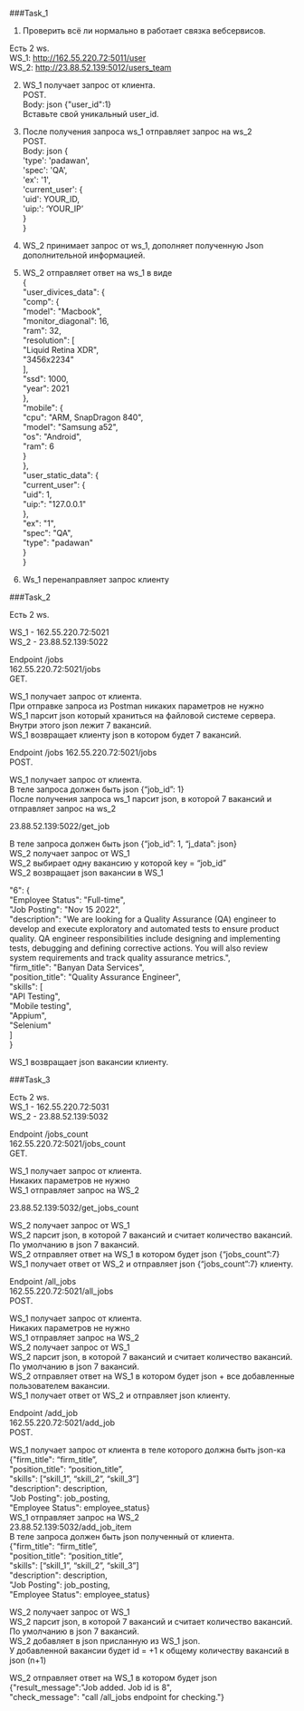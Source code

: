###Task_1  

1. Проверить всё ли нормально в работает связка вебсервисов.  

Есть 2 ws.  
   WS_1: http://162.55.220.72:5011/user  
   WS_2: http://23.88.52.139:5012/users_team  

2. WS_1 получает запрос от клиента.   
    POST.  
    Body: json {"user_id":1}  
    Вставьте свой уникальный user_id.
     
3. После получения запроса ws_1 отправляет запрос на ws_2  
   POST.  
   Body: json {  
               'type': 'padawan',  
               'spec': 'QA',   
               'ex': '1',   
               'current_user': {  
                                'uid': YOUR_ID,   
                                'uip:': ‘YOUR_IP’  
                                }  
               }  
     
4. WS_2 принимает запрос от ws_1, дополняет полученную Json дополнительной информацией.  
5. WS_2 отправляет ответ на ws_1 в виде  
   {  
   "user_divices_data": {  
   "comp": {  
   "model": "Macbook",  
   "monitor_diagonal": 16,  
   "ram": 32,  
   "resolution": [  
   "Liquid Retina XDR",  
   "3456x2234"  
   ],  
   "ssd": 1000,  
   "year": 2021  
   },  
   "mobile": {  
   "cpu": "ARM, SnapDragon 840",  
   "model": "Samsung a52",  
   "os": "Android",  
   "ram": 6  
   }  
   },  
   "user_static_data": {  
   "current_user": {  
   "uid": 1,  
   "uip:": "127.0.0.1"  
   },  
   "ex": "1",  
   "spec": "QA",  
   "type": "padawan"  
   }  
   }  
   
6. Ws_1 перенаправляет запрос клиенту

###Task_2

Есть 2 ws.  

WS_1 - 162.55.220.72:5021  
WS_2 - 23.88.52.139:5022  
  
  
Endpoint /jobs  
162.55.220.72:5021/jobs  
GET.

WS_1 получает запрос от клиента.  
При отправке запроса из Postman никаких параметров не нужно  
WS_1 парсит json который храниться на файловой системе сервера. Внутри этого json лежит 7 вакансий.  
WS_1 возвращает клиенту json в котором будет 7 вакансий.  


Endpoint /jobs
162.55.220.72:5021/jobs  
POST.  

WS_1 получает запрос от клиента.  
В теле запроса должен быть json {“job_id”: 1}  
После получения запроса ws_1 парсит json, в которой 7 вакансий и отправляет запрос на ws_2

23.88.52.139:5022/get_job  

В теле запроса должен быть json {“job_id”: 1, “j_data”: json}  
WS_2 получает запрос от WS_1  
WS_2 выбирает одну вакансию у которой key = “job_id”  
WS_2 возвращает json вакансии в WS_1  

"6": {  
"Employee Status": "Full-time",  
"Job Posting": "Nov 15 2022",  
"description": "We are looking for a Quality Assurance (QA) engineer to develop and execute exploratory and automated tests to ensure product quality. QA engineer responsibilities include designing and implementing tests, debugging and defining corrective actions. You will also review system requirements and track quality assurance metrics.",  
"firm_title": "Banyan Data Services",  
"position_title": "Quality Assurance Engineer",  
"skills": [  
"API Testing",  
"Mobile testing",  
"Appium",  
"Selenium"  
]  
}  

WS_1 возвращает json вакансии клиенту.  


###Task_3  

Есть 2 ws.  
WS_1 - 162.55.220.72:5031  
WS_2 - 23.88.52.139:5032  


Endpoint /jobs_count  
162.55.220.72:5021/jobs_count  
GET.  

WS_1 получает запрос от клиента.  
Никаких параметров не нужно  
WS_1 отправляет запрос на WS_2  

23.88.52.139:5032/get_jobs_count  

WS_2 получает запрос от WS_1  
WS_2 парсит json, в которой 7 вакансий и считает количество вакансий. По умолчанию в json 7 вакансий.  
WS_2 отправляет ответ на WS_1 в котором будет json {“jobs_count”:7}  
WS_1 получает ответ от WS_2 и отправляет json {“jobs_count”:7} клиенту.  


Endpoint /all_jobs  
162.55.220.72:5021/all_jobs  
POST.  

WS_1 получает запрос от клиента.  
Никаких параметров не нужно  
WS_1 отправляет запрос на WS_2  
WS_2 получает запрос от WS_1  
WS_2 парсит json, в которой 7 вакансий и считает количество вакансий. По умолчанию в json 7 вакансий.  
WS_2 отправляет ответ на WS_1 в котором будет json + все добавленные пользователем вакансии.  
WS_1 получает ответ от WS_2 и отправляет json клиенту.  

  
Endpoint /add_job  
162.55.220.72:5021/add_job  
POST.  

WS_1 получает запрос от клиента в теле которого должна быть json-ка  
{"firm_title": “firm_title”,  
"position_title": “position_title”,  
"skills": [“skill_1”, “skill_2”, “skill_3”]  
"description": description,  
"Job Posting": job_posting,  
"Employee Status": employee_status}  
WS_1 отправляет запрос на WS_2  
23.88.52.139:5032/add_job_item  
В теле запроса должен быть json полученный от клиента.  
{"firm_title": “firm_title”,  
"position_title": “position_title”,  
"skills": [“skill_1”, “skill_2”, “skill_3”]  
"description": description,  
"Job Posting": job_posting,  
"Employee Status": employee_status}  

WS_2 получает запрос от WS_1  
WS_2 парсит json, в которой 7 вакансий и считает количество вакансий. По умолчанию в json 7 вакансий.  
WS_2 добавляет в json присланную из WS_1 json.  
У добавленной вакансии будет id = +1 к общему количеству вакансий в json (n+1)  
  
WS_2 отправляет ответ на WS_1 в котором будет json  
{"result_message":"Job added. Job id is 8",  
"check_message": "call /all_jobs endpoint for checking."}  

